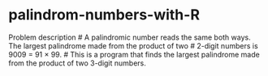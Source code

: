 # palindrom-numbers-with-R
Problem description # A palindromic number reads the same both ways. The largest palindrome made from the product of two # 2-digit numbers is 9009 = 91 × 99. # This is a program that finds the largest palindrome made from the product of two 3-digit numbers.

